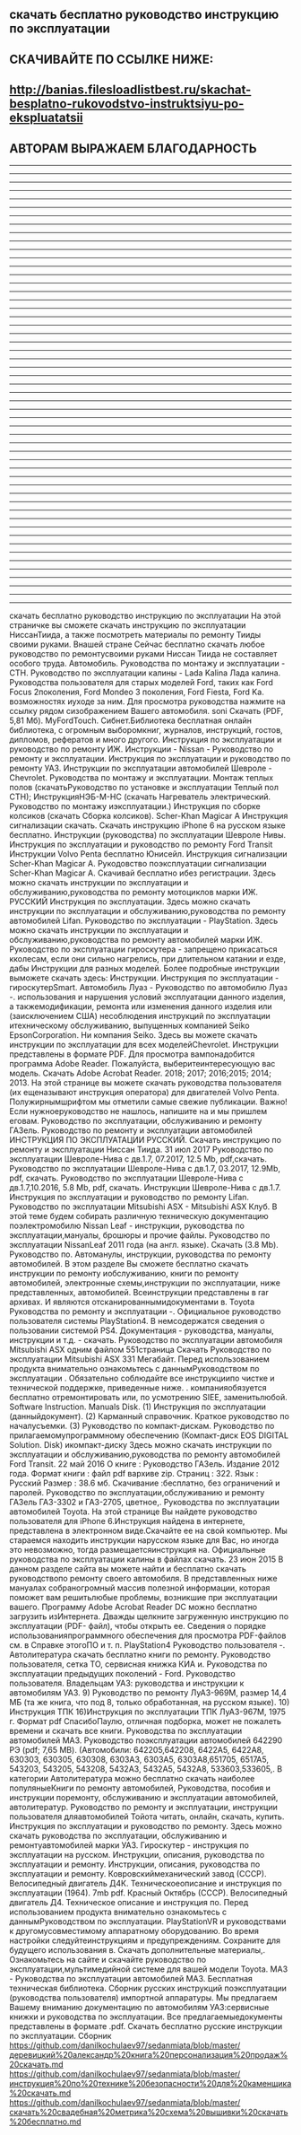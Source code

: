 скачать бесплатно руководство инструкцию по эксплуатации
--------------------------------------------------
СКАЧИВАЙТЕ ПО ССЫЛКЕ НИЖЕ:
--------------------------------------------------
http://banias.filesloadlistbest.ru/skachat-besplatno-rukovodstvo-instruktsiyu-po-ekspluatatsii
--------------------------------------------------
АВТОРАМ ВЫРАЖАЕМ БЛАГОДАРНОСТЬ
--------------------------------------------------
--------------------------------------------------
--------------------------------------------------
--------------------------------------------------
--------------------------------------------------
--------------------------------------------------
--------------------------------------------------
--------------------------------------------------
--------------------------------------------------
--------------------------------------------------
--------------------------------------------------
--------------------------------------------------
--------------------------------------------------
--------------------------------------------------
--------------------------------------------------
--------------------------------------------------
--------------------------------------------------
--------------------------------------------------
--------------------------------------------------
--------------------------------------------------
--------------------------------------------------
--------------------------------------------------
--------------------------------------------------
--------------------------------------------------
--------------------------------------------------
--------------------------------------------------
--------------------------------------------------
--------------------------------------------------
--------------------------------------------------
--------------------------------------------------
--------------------------------------------------
--------------------------------------------------
--------------------------------------------------
--------------------------------------------------
--------------------------------------------------
--------------------------------------------------
--------------------------------------------------
--------------------------------------------------
--------------------------------------------------
--------------------------------------------------
--------------------------------------------------
--------------------------------------------------
--------------------------------------------------
--------------------------------------------------
--------------------------------------------------
--------------------------------------------------
--------------------------------------------------
--------------------------------------------------
--------------------------------------------------
--------------------------------------------------
--------------------------------------------------
--------------------------------------------------
--------------------------------------------------
--------------------------------------------------
скачать бесплатно руководство инструкцию по эксплуатации На этой страничке вы сможете скачать инструкцию по эксплуатации НиссанТиида, а также посмотреть материалы по ремонту Тииды своими руками. Внашей стране  Сейчас бесплатно скачать любое руководство по ремонтусвоими руками Ниссан Тиида не составляет особого труда. Автомобиль. Руководства по монтажу и эксплуатации - СТН. Руководство по эксплуатации калины - Lada Kalina  Лада калина. Руководства пользователя для старых моделей Ford, таких как Ford Focus 2поколения, Ford Mondeo 3 поколения, Ford Fiesta, Ford Ka.  возможностях иуходе за ним. Для просмотра руководства нажмите на ссылку рядом сизображением Вашего автомобиля. soni  Скачать (PDF, 5,81 Мб).  MyFordTouch. Сибнет.Библиотека  бесплатная онлайн библиотека, с огромным выборомкниг, журналов, инструкций, гостов, дипломов, рефератов и много другого. Инструкция по эксплуатации и руководство по ремонту ИЖ. Инструкции - Nissan - Руководство по ремонту и эксплуатации. Инструкция по эксплуатации и руководство по ремонту УАЗ. Инструкции по эксплуатации автомобилей Шевроле - Chevrolet. Руководства по монтажу и эксплуатации. Монтаж теплых полов (скачатьРуководство по установке и эксплуатации Теплый пол СТН); ИнструкцияНЭБ-М-НС (скачать Нагреватель электрический. Руководство по монтажу иэксплуатации.) Инструкция по сборке колсиков (скачать Сборка колсиков). Scher-Khan Magicar A  Инструкция сигнализации скачать. Скачать инструкцию iPhone 6 на русском языке бесплатно. Инструкции (руководства) по эксплуатации Шевроле Нивы. Инструкция по эксплуатации и руководство по ремонту Ford Transit
Инструкции Volvo Penta бесплатно  Юнисейл. Инструкция сигнализации Scher-Khan Magicar A. Рукодовство поэксплуатации сигнализации Scher-Khan Magicar A. Скачивай бесплатно ибез регистрации. Здесь можно скачать инструкции по эксплуатации и обслуживанию,руководства по ремонту мотоциклов марки ИЖ. РУССКИЙ Инструкция по эксплуатации. Здесь можно скачать инструкции по эксплуатации и обслуживанию,руководства по ремонту автомобилей Lifan. Руководство по эксплуатации - PlayStation. Здесь можно скачать инструкции по эксплуатации и обслуживанию,руководства по ремонту автомобилей марки ИЖ. Руководство по эксплуатации гироскутера - запрещено прикасаться кколесам, если они сильно нагрелись, при длительном катании и езде, дабы Инструкции для разных моделей. Более подробные инструкции выможете скачать здесь: Инструкции. Инструкция по эксплуатации - гироскутерSmart. Автомобиль Луаз - Руководство по автомобилю Луаз -. использования и нарушения условий эксплуатации данного изделия, а такжемодификации, ремонта или изменения данного изделия или (заисключением США) несоблюдения инструкций по эксплуатации итехническому обслуживанию, выпущенных компанией Seiko EpsonCorporation. Ни компания Seiko. Здесь вы можете скачать инструкции по эксплуатации для всех моделейChevrolet. Инструкции представлены в формате PDF. Для просмотра вампонадобится программа Adobe Reader. Пожалуйста, выберитеинтересующую вас модель. Скачать Adobe Acrobat Reader. 2018; 2017; 2016;2015; 2014; 2013. На этой странице вы можете скачать руководства пользователя (их ещеназывают инструкция оператора) для двигателей Volvo Penta. Полужирнымшрифтом мы отметили самые свежие публикации. Важно! Если нужноеруководство не нашлось, напишите на  и мы пришлем еговам. Руководство по эксплуатации, обслуживанию и ремонту ГАЗель. Руководство по ремонту и эксплуатации автомобилей
ИНСТРУКЦИЯ ПО ЭКСПЛУАТАЦИИ РУССКИЙ. Скачать инструкцию по ремонту и эксплуатации Ниссан Тиида. 31 июл 2017  Руководство по эксплуатации Шевроле-Нива с дв.1.7, 07.2017, 12.5 Mb, pdf,скачать. Руководство по эксплуатации Шевроле-Нива с дв.1.7, 03.2017, 12.9Mb, pdf, скачать. Руководство по эксплуатации Шевроле-Нива с дв.1.7,10.2016, 5.8 Mb, pdf, скачать. Инструкции Шевроле-Нива с дв.1.7. Инструкция по эксплуатации и руководство по ремонту Lifan. Руководство по эксплуатации Mitsubishi ASX - Mitsubishi ASX Клуб. В этой теме будем собирать различную техническую документацию поэлектромобилю Nissan Leaf - инструкции, руководства по эксплуатации,мануалы, брошюры и прочие файлы. Руководство по эксплуатации NissanLeaf 2011 года (на англ. языке). Скачать (3.8 Mb). Руководство по. Автоманулы, инструкции, руководства по ремонту автомобилей. В этом разделе Вы сможете бесплатно скачать инструкции по ремонту иобслуживанию, книги по ремонту автомобилей, электронные схемы,инструкции по эксплуатации, ниже представленных, автомобилей. Всеинструкции представлены в rar архивах. И являются отсканированнымидокументами в. Toyota Руководства по ремонту и эксплуатации -. Официальное руководство пользователя системы PlayStation4. В немсодержатся сведения о пользовании системой PS4. Документация - руководства, мануалы, инструкции и т.д. - скачать. Руководство по эксплуатации автомобиля Mitsubishi ASX одним файлом 551страница Скачать Руководство по эксплуатации Mitsubishi ASX 331 Мегабайт. Перед использованием продукта внимательно ознакомьтесь с даннымРуководством по эксплуатации . Обязательно соблюдайте все инструкциипо чистке и технической поддержке, приведенные ниже. . компанияобязуется бесплатно отремонтировать или, по усмотрению SIEE, заменитьлюбой. Software Instruction. Manuals Disk. (1) Инструкция по эксплуатации (данныйдокумент). (2) Карманный справочник. Краткое руководство по началусъемки. (3) Руководство по компакт-дискам. Руководство по прилагаемомупрограммному обеспечению (Компакт-диск EOS DIGITAL Solution. Disk) икомпакт-диску
Здесь можно скачать инструкции по эксплуатации и обслуживанию,руководства по ремонту автомобилей Ford Transit. 22 май 2016  О книге : Руководство ГАЗель. Издание 2012 года. Формат книги : файл pdf вархиве zip. Страниц : 322. Язык : Русский Размер : 38.6 мб. Скачивание :бесплатно, без ограничений и паролей. Руководство по эксплуатации,обслуживанию и ремонту ГАЗель ГАЗ-3302 и ГАЗ-2705, цветное,. Руководства по эксплуатации автомобилей Toyota. На этой странице Вы найдете руководство пользователя для iPhone 6.Инструкция найдена в интернете, представлена в электронном виде.Скачайте ее на свой компьютер. Мы стараемся находить инструкции нарусском языке для Вас, но иногда это невозможно, тогда размещаетсяинструкция на. Официальные руководства по эксплуатации калины в файлах скачать. 23 июн 2015  В данном разделе сайта вы можете найти и бесплатно скачать руководствопо ремонту своего автомобиля. В представленных ниже мануалах собраногромный массив полезной информации, которая поможет вам решитьлюбые проблемы, возникшие при эксплуатации вашего. Программу Adobe Acrobat Reader DC можно бесплатно загрузить изИнтернета.  Дважды щелкните загруженную инструкцию по эксплуатации (PDF- файл), чтобы открыть ее.  Сведения о порядке использованияпрограммного обеспечения для просмотра PDF-файлов см. в Справке этогоПО и т. п. PlayStation4 Руководство пользователя -. Автолитература скачать бесплатно книги по ремонту. Руководство пользователя, сетка ТО, сервисная книжка КИА и. Руководства по эксплуатации предыдущих поколений - Ford. Руководство пользователя. Владельцам УАЗ: руководства и инструкции к автомобилям УАЗ. 9) Руководство по ремонту ЛуАЗ-969М, размер 14,4 МБ (та же книга, что под 8, только обработанная, на русском языке). 10) Инструкция ТПК  16)Инструкция по эксплуатации ТПК ЛуАЗ-967М, 1975 г. Формат pdf  СпасибоПаулю, отличная подборка, может не пожалеть времени и скачать все книги.
Руководства по эксплуатации автомобилей МАЗ. Руководство поэксплуатации автомобилей 642290 РЭ (pdf; 7,65 MB). (Автомобили: 642205,642208, 6422А5, 6422А8, 630303, 630305, 630308, 6303А3, 6303А5, 6303А8,651705, 6517А5, 543203, 543205, 543208, 5432А3, 5432А5, 5432А8, 533603,533605,. В категории Автолитература можно бесплатно скачать наиболее популяныеКниги по ремонту автомобилей, Руководства, пособия и инструкции поремонту, обслуживанию и эксплуатации автомобилей, автолитератур. Руководство по ремонту и эксплуатации, инструкции пользователя дляавтомобилей Тойота читать, онлайн, скачать, купить. Инструкция по эксплуатации и руководство по ремонту. Здесь можно скачать руководства по эксплуатации, обслуживанию и ремонтуавтомобилей марки УАЗ. Гироскутер - инструкция по эксплуатации на русском. Инструкции, описания, руководства по эксплуатации и ремонту. Инструкции, описания, руководства по эксплуатации и ремонту. Ковровскиймеханический завод (СССР). Велосипедный двигатель Д4К. Техническоеописание и инструкция по эксплуатации (1964). 7mb pdf. Красный Октябрь (СССР). Велосипедный двигатель Д4. Техническое описание и инструкция по. Перед использованием продукта внимательно ознакомьтесь с даннымРуководством по эксплуатации. PlayStationVR и руководствами к другомусовместимому аппаратному оборудованию. Во время настройки следуйтеинструкциям и предупреждениям. Сохраните для будущего использования в. Скачать дополнительные материалы,. Ознакомьтесь на сайте и скачайте руководство по эксплуатации,мультимедийной системе для вашей модели Toyota. МАЗ - Руководства по эксплуатации автомобилей МАЗ. Бесплатная техническая библиотека. Сборник русских инструкций поэксплуатации (руководства пользователя) импортной аппаратуры. Мы предлагаем Вашему вниманию документацию по автомобилям УАЗ:сервисные книжки и руководства по эксплуатации. Все предлагаемыедокументы представлены в формате .pdf.
Скачать бесплатно русские инструкции по эксплуатации. Сборник
https://github.com/danilkochulaev97/sedanmiata/blob/master/деревицкий%20александр%20книга%20персонализация%20продаж%20скачать.md
https://github.com/danilkochulaev97/sedanmiata/blob/master/инструкция%20по%20технике%20безопасности%20для%20каменщика%20скачать.md
https://github.com/danilkochulaev97/sedanmiata/blob/master/скачать%20свадебная%20метрика%20схема%20вышивки%20скачать%20бесплатно.md